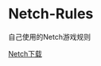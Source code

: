 # Netch-Rules

自己使用的Netch游戏规则

[Netch下载](https://github.com/NetchX/Netch/releases/latest/download/Netch.7z)
